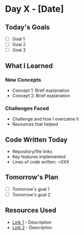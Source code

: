 # Day X - [Date]
## Today's Goals
- [ ] Goal 1
- [ ] Goal 2
- [ ] Goal 3
## What I Learned
### New Concepts
- Concept 1: Brief explanation
- Concept 2: Brief explanation
### Challenges Faced
- Challenge and how I overcame it
- Resources that helped
## Code Written Today
- Repository/file links
- Key features implemented
- Lines of code written: ~XXX
## Tomorrow's Plan
- [ ] Tomorrow's goal 1
- [ ] Tomorrow's goal 2
## Resources Used
- [Link 1](url) - Description
- [Link 2](url) - Description
